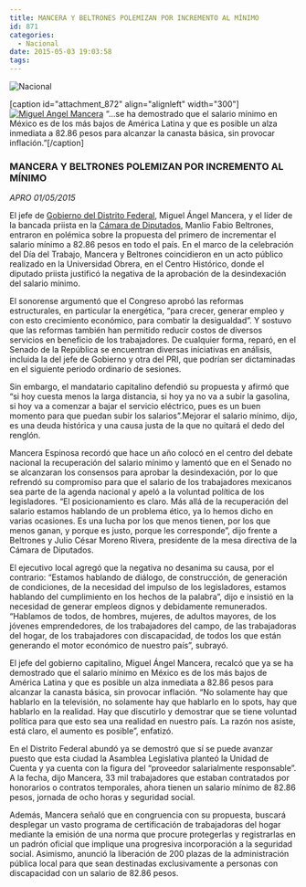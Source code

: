 ```yaml
---
title: MANCERA Y BELTRONES POLEMIZAN POR INCREMENTO AL MÍNIMO
id: 871
categories:
  - Nacional
date: 2015-05-03 19:03:58
tags:
---
```


![Nacional](http://www.laredsemanario.com/wp-content/uploads/2015/04/Nacional_500x100.png)

[caption id="attachment_872" align="alignleft" width="300"][![Miguel Angel Mancera](http://www.laredsemanario.com/wp-content/uploads/2015/05/mancera_num04-300x208.jpg)](http://www.laredsemanario.com/wp-content/uploads/2015/05/mancera_num04.jpg) “...se ha demostrado que el salario mínimo en México es de los más bajos de América Latina y que es posible un alza inmediata a 82.86 pesos para alcanzar la canasta básica, sin provocar inflación.”[/caption]

### MANCERA Y BELTRONES POLEMIZAN POR INCREMENTO AL MÍNIMO

_APRO
01/05/2015_

El jefe de [Gobierno del Distrito Federal](http://www.df.gob.mx/), Miguel Ángel Mancera, y el líder de la bancada priista en la [Cámara de Diputados](http://www.diputados.gob.mx/), Manlio Fabio Beltrones, entraron en polémica sobre la propuesta del primero de incrementar el salario mínimo a 82.86 pesos en todo el país. En el marco de la celebración del Día del Trabajo, Mancera y Beltrones coincidieron en un acto público realizado en la Universidad Obrera, en el Centro Histórico, donde el diputado priista justificó la negativa de la aprobación de la desindexación del salario mínimo.

El sonorense argumentó que el Congreso aprobó las reformas estructurales, en particular la energética, “para crecer, generar empleo y con esto crecimiento económico, para combatir la desigualdad”. Y sostuvo que las reformas también han permitido reducir costos de diversos servicios en beneficio de los trabajadores. De cualquier forma, reparó, en el Senado de la República se encuentran diversas iniciativas en análisis, incluida la del jefe de Gobierno y otra del PRI, que podrían ser dictaminadas en el siguiente periodo ordinario de sesiones.

Sin embargo, el mandatario capitalino defendió su propuesta y afirmó que “si hoy cuesta menos la larga distancia, si hoy ya no va a subir la gasolina, si hoy va a comenzar a bajar el servicio eléctrico, pues es un buen momento para que puedan subir los salarios”.Mejorar el salario mínimo, dijo, es una deuda histórica y una causa justa de la que no quitará el dedo del renglón.

Mancera Espinosa recordó que hace un año colocó en el centro del debate nacional la recuperación del salario mínimo y lamentó que en el Senado no se alcanzaran los consensos para aprobar la desindexación, por lo que refrendó su compromiso para que el salario de los trabajadores mexicanos sea parte de la agenda nacional y apeló a la voluntad política de los legisladores. “El posicionamiento es claro. Más allá de la recuperación del salario estamos hablando de un problema ético, ya lo hemos dicho en varias ocasiones. Es una lucha por los que menos tienen, por los que menos ganan, y porque es justo, porque les corresponde”, dijo frente a Beltrones y Julio César Moreno Rivera, presidente de la mesa directiva de la Cámara de Diputados.

El ejecutivo local agregó que la negativa no desanima su causa, por el contrario: “Estamos hablando de diálogo, de construcción, de generación de condiciones, de la necesidad del impulso de los legisladores, estamos hablando del cumplimiento en los hechos de la palabra”, dijo e insistió en la necesidad de generar empleos dignos y debidamente remunerados. “Hablamos de todos, de hombres, mujeres, de adultos mayores, de los jóvenes emprendedores, de los trabajadores del campo, de las trabajadoras del hogar, de los trabajadores con discapacidad, de todos los que están generando el motor económico de nuestro país”, subrayó.

El jefe del gobierno capitalino, Miguel Ángel Mancera, recalcó que ya se ha demostrado que el salario mínimo en México es de los más bajos de América Latina y que es posible un alza inmediata a 82.86 pesos para alcanzar la canasta básica, sin provocar inflación. “No solamente hay que hablarlo en la televisión, no solamente hay que hablarlo en lo spots, hay que hablarlo en la realidad. Hay que discutirlo y demostrar que se tiene voluntad política para que esto sea una realidad en nuestro país. La razón nos asiste, está claro, el aumento es posible”, enfatizó.

En el Distrito Federal abundó ya se demostró que sí se puede avanzar puesto que esta ciudad la Asamblea Legislativa planteó la Unidad de Cuenta y ya cuenta con la figura del “proveedor salarialmente responsable”. A la fecha, dijo Mancera, 33 mil trabajadores que estaban contratados por honorarios o contratos temporales, ahora tienen un salario mínimo de 82.86 pesos, jornada de ocho horas y seguridad social.

Además, Mancera señaló que en congruencia con su propuesta, buscará desplegar un vasto programa de certificación de trabajadoras del hogar mediante la emisión de una norma que procure protegerlas y registrarlas en un padrón oficial que implique una progresiva incorporación a la seguridad social. Asimismo, anunció la liberación de 200 plazas de la administración pública local para que sean destinadas exclusivamente a personas con discapacidad con un salario de 82.86 pesos.